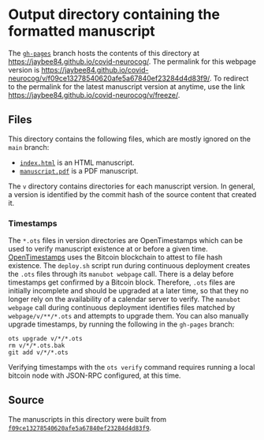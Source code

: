 # Output directory containing the formatted manuscript

The [`gh-pages`](https://github.com/jaybee84/covid-neurocog/tree/gh-pages) branch hosts the contents of this directory at <https://jaybee84.github.io/covid-neurocog/>.
The permalink for this webpage version is <https://jaybee84.github.io/covid-neurocog/v/f09ce13278540620afe5a67840ef23284d4d83f9/>.
To redirect to the permalink for the latest manuscript version at anytime, use the link <https://jaybee84.github.io/covid-neurocog/v/freeze/>.

## Files

This directory contains the following files, which are mostly ignored on the `main` branch:

+ [`index.html`](index.html) is an HTML manuscript.
+ [`manuscript.pdf`](manuscript.pdf) is a PDF manuscript.

The `v` directory contains directories for each manuscript version.
In general, a version is identified by the commit hash of the source content that created it.

### Timestamps

The `*.ots` files in version directories are OpenTimestamps which can be used to verify manuscript existence at or before a given time.
[OpenTimestamps](https://opentimestamps.org/) uses the Bitcoin blockchain to attest to file hash existence.
The `deploy.sh` script run during continuous deployment creates the `.ots` files through its `manubot webpage` call.
There is a delay before timestamps get confirmed by a Bitcoin block.
Therefore, `.ots` files are initially incomplete and should be upgraded at a later time, so that they no longer rely on the availability of a calendar server to verify.
The `manubot webpage` call during continuous deployment identifies files matched by `webpage/v/**/*.ots` and attempts to upgrade them.
You can also manually upgrade timestamps, by running the following in the `gh-pages` branch:

```shell
ots upgrade v/*/*.ots
rm v/*/*.ots.bak
git add v/*/*.ots
```

Verifying timestamps with the `ots verify` command requires running a local bitcoin node with JSON-RPC configured, at this time.

## Source

The manuscripts in this directory were built from
[`f09ce13278540620afe5a67840ef23284d4d83f9`](https://github.com/jaybee84/covid-neurocog/commit/f09ce13278540620afe5a67840ef23284d4d83f9).
